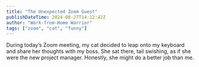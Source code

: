 ```yaml
---
title: "The Unexpected Zoom Guest"
publishDateTime: 2024-08-27T14:12:42Z
author: "Work-from-Home Warrior"
tags: ["zoom", "cat", "funny"]
---
```


During today’s Zoom meeting, my cat decided to leap onto my keyboard and share her thoughts with my boss. She sat there, tail swishing, as if she were the new project manager. Honestly, she might do a better job than me.
